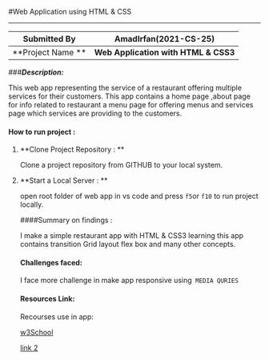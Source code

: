 #Web Application using HTML & CSS

---------------------

|    Submitted By    |        AmadIrfan(2021-CS-25)         |
| :----------------: | :----------------------------------: |
| **Project Name  ** | **Web Application with HTML & CSS3** |

###***Description:***

This web app representing the service of a restaurant offering  multiple services for their customers. This app contains a home page ,about page for info related to restaurant a menu page for offering menus and services page which services are providing to the customers. 

#### How to run project :

1. **Clone Project Repository : **

   Clone a project repository from GITHUB to your local system.

2. **Start a Local Server : **

   open root folder of web app in vs code and press `f5`or `f10` to run project locally. 

   ####Summary on findings :

   I make a simple restaurant app with HTML & CSS3 learning this app contains transition Grid layout flex box and many other concepts.

   #### Challenges faced:

   I face more challenge in make app responsive using` MEDIA QURIES`

   #### Resources Link:

   Recourses use in app:

   [w3School](Https://www.w3schools.com/)

   [link 2](https://developer.mozilla.org)

   ​

